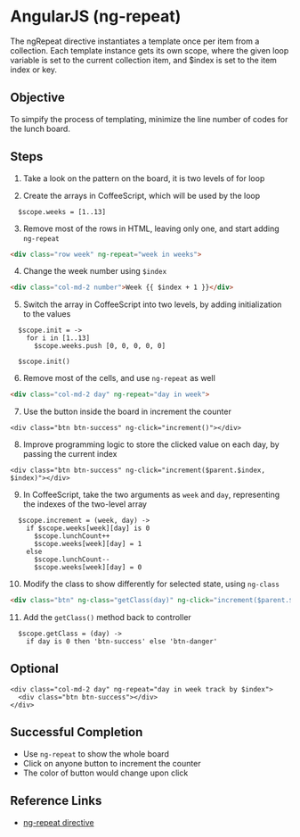 # AngularJS (ng-repeat)

The ngRepeat directive instantiates a template once per item from a collection. Each template instance gets its own scope, where the given loop variable is set to the current collection item, and $index is set to the item index or key.

## Objective

To simpify the process of templating, minimize the line number of codes for the lunch board.

## Steps

1) Take a look on the pattern on the board, it is two levels of for loop

2) Create the arrays in CoffeeScript, which will be used by the loop

```
  $scope.weeks = [1..13]
```

3) Remove most of the rows in HTML, leaving only one, and start adding `ng-repeat`

```html
<div class="row week" ng-repeat="week in weeks">
```

4) Change the week number using `$index`

```html
<div class="col-md-2 number">Week {{ $index + 1 }}</div>
```

5) Switch the array in CoffeeScript into two levels, by adding initialization to the values

```
  $scope.init = ->
    for i in [1..13]
      $scope.weeks.push [0, 0, 0, 0, 0]

  $scope.init()
```

6) Remove most of the cells, and use `ng-repeat` as well

```html
<div class="col-md-2 day" ng-repeat="day in week">
```

7) Use the button inside the board in increment the counter

```
<div class="btn btn-success" ng-click="increment()"></div>
```

8) Improve programming logic to store the clicked value on each day, by passing the current index

```
<div class="btn btn-success" ng-click="increment($parent.$index, $index)"></div>
```

9) In CoffeeScript, take the two arguments as `week` and `day`, representing the indexes of the two-level array

```
  $scope.increment = (week, day) ->
    if $scope.weeks[week][day] is 0
      $scope.lunchCount++
      $scope.weeks[week][day] = 1
    else
      $scope.lunchCount--
      $scope.weeks[week][day] = 0
```

10) Modify the class to show differently for selected state, using `ng-class`

```html
<div class="btn" ng-class="getClass(day)" ng-click="increment($parent.$index, $index)"></div>
```

11) Add the `getClass()` method back to controller

```
  $scope.getClass = (day) ->
    if day is 0 then 'btn-success' else 'btn-danger'
```

## Optional

```
<div class="col-md-2 day" ng-repeat="day in week track by $index">
  <div class="btn btn-success"></div>
</div>
```

## Successful Completion

- Use `ng-repeat` to show the whole board
- Click on anyone button to increment the counter
- The color of button would change upon click

## Reference Links

- [ng-repeat directive](https://docs.angularjs.org/api/ng/directive/ngRepeat)
